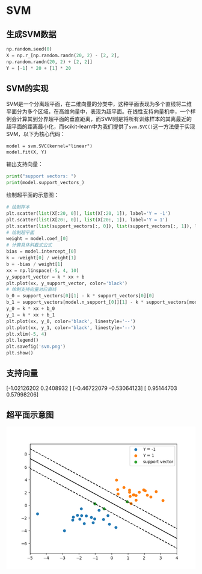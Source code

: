 # SVM

## 生成SVM数据

```python
np.random.seed(0)
X = np.r_[np.random.randn(20, 2) - [2, 2], 
np.random.randn(20, 2) + [2, 2]]
Y = [-1] * 20 + [1] * 20
```

## SVM的实现

SVM是一个分离超平面，在二维向量的分类中，这种平面表现为多个直线将二维平面分为多个区域，在高维向量中，表现为超平面。在线性支持向量机中，一个样例会计算其到分界超平面的垂直距离，而SVM则是将所有训练样本的其离最近的超平面的距离最小化，而scikit-learn中为我们提供了`svm.SVC()`这一方法便于实现SVM，以下为核心代码：

```pyhton
model = svm.SVC(kernel="linear")
model.fit(X, Y)
```

输出支持向量：

```python
print("support vectors: ")
print(model.support_vectors_)
```

绘制超平面的示意图：

```python
# 绘制样本
plt.scatter(list(X[:20, 0]), list(X[:20, 1]), label='Y = -1')
plt.scatter(list(X[20:, 0]), list(X[20:, 1]), label='Y = 1')
plt.scatter(list(support_vectors[:, 0]), list(support_vectors[:, 1]), label="support vector")
# 绘制超平面
weight = model.coef_[0]
# 计算具体斜截式公式
bias = model.intercept_[0]
k = -weight[0] / weight[1]
b = -bias / weight[1]
xx = np.linspace(-5, 4, 10)
y_support_vector = k * xx + b
plt.plot(xx, y_support_vector, color='black')
# 绘制支持向量对应直线
b_0 = support_vectors[0][1] - k * support_vectors[0][0]
b_1 = support_vectors[model.n_support_[0]][1] - k * support_vectors[model.n_support_[0]][0]
y_0 = k * xx + b_0
y_1 = k * xx + b_1
plt.plot(xx, y_0, color='black', linestyle='--')
plt.plot(xx, y_1, color='black', linestyle='--')
plt.xlim(-5, 4)
plt.legend()
plt.savefig('svm.png')
plt.show()
```

## 支持向量
[-1.02126202  0.2408932 ]
[-0.46722079 -0.53064123]
[ 0.95144703  0.57998206]

## 超平面示意图

![SVM](svm.png)